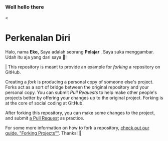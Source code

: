 ### Well hello there
<<html> <head> <title>Perkenalan Diri</title> </head> <body> <h1>Perkenalan Diri</h1> <p>Halo, nama  <b>Eko,</b> Saya adalah seorang <b> Pelajar </b>. Saya suka menggambar. Udah itu aja yang dari saya 🗿!</p> </body> </html>|
This repository is meant to provide an example for *forking* a repository on GitHub.

Creating a *fork* is producing a personal copy of someone else's project. Forks act as a sort of bridge between the original repository and your personal copy. You can submit *Pull Requests* to help make other people's projects better by offering your changes up to the original project. Forking is at the core of social coding at GitHub.

After forking this repository, you can make some changes to the project, and submit [a Pull Request](https://github.com/octocat/Spoon-Knife/pulls) as practice.

For some more information on how to fork a repository, [check out our guide, "Forking Projects""](http://guides.github.com/overviews/forking/). Thanks! :sparkling_heart:
